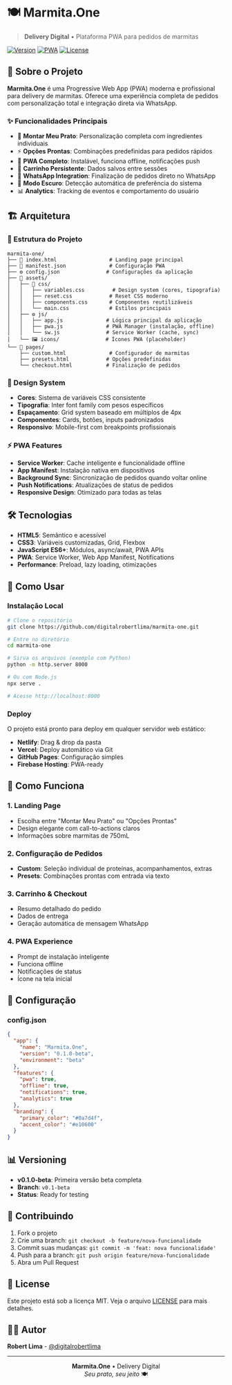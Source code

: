 # 🍽️ Marmita.One

> **Delivery Digital** • Plataforma PWA para pedidos de marmitas

[![Version](https://img.shields.io/badge/version-0.1.0--beta-blue.svg)](https://github.com/digitalrobertlima/marmita-one)
[![PWA](https://img.shields.io/badge/PWA-Ready-green.svg)](https://web.dev/progressive-web-apps/)
[![License](https://img.shields.io/badge/license-MIT-blue.svg)](LICENSE)

## 🚀 Sobre o Projeto

**Marmita.One** é uma Progressive Web App (PWA) moderna e profissional para delivery de marmitas. Oferece uma experiência completa de pedidos com personalização total e integração direta via WhatsApp.

### ✨ Funcionalidades Principais

- 🔧 **Montar Meu Prato**: Personalização completa com ingredientes individuais
- ⚡ **Opções Prontas**: Combinações predefinidas para pedidos rápidos
- 📱 **PWA Completo**: Instalável, funciona offline, notificações push
- 🛒 **Carrinho Persistente**: Dados salvos entre sessões
- 📲 **WhatsApp Integration**: Finalização de pedidos direto no WhatsApp
- 🌙 **Modo Escuro**: Detecção automática de preferência do sistema
- 📊 **Analytics**: Tracking de eventos e comportamento do usuário

## 🏗️ Arquitetura

### 📁 Estrutura do Projeto

```
marmita-one/
├── 📄 index.html                 # Landing page principal
├── 📱 manifest.json              # Configuração PWA
├── ⚙️ config.json               # Configurações da aplicação
├── 📁 assets/
│   ├── 🎨 css/
│   │   ├── variables.css         # Design system (cores, tipografia)
│   │   ├── reset.css            # Reset CSS moderno
│   │   ├── components.css       # Componentes reutilizáveis
│   │   └── main.css             # Estilos principais
│   ├── ⚙️ js/
│   │   ├── app.js              # Lógica principal da aplicação
│   │   ├── pwa.js              # PWA Manager (instalação, offline)
│   │   └── sw.js               # Service Worker (cache, sync)
│   └── 🖼️ icons/               # Ícones PWA (placeholder)
└── 📄 pages/
    ├── custom.html              # Configurador de marmitas
    ├── presets.html            # Opções predefinidas
    └── checkout.html           # Finalização de pedidos
```

### 🎨 Design System

- **Cores**: Sistema de variáveis CSS consistente
- **Tipografia**: Inter font family com pesos específicos
- **Espaçamento**: Grid system baseado em múltiplos de 4px
- **Componentes**: Cards, botões, inputs padronizados
- **Responsivo**: Mobile-first com breakpoints profissionais

### ⚡ PWA Features

- **Service Worker**: Cache inteligente e funcionalidade offline
- **App Manifest**: Instalação nativa em dispositivos
- **Background Sync**: Sincronização de pedidos quando voltar online
- **Push Notifications**: Atualizações de status de pedidos
- **Responsive Design**: Otimizado para todas as telas

## 🛠️ Tecnologias

- **HTML5**: Semântico e acessível
- **CSS3**: Variáveis customizadas, Grid, Flexbox
- **JavaScript ES6+**: Módulos, async/await, PWA APIs
- **PWA**: Service Worker, Web App Manifest, Notifications
- **Performance**: Preload, lazy loading, otimizações

## 🚀 Como Usar

### Instalação Local

```bash
# Clone o repositório
git clone https://github.com/digitalrobertlima/marmita-one.git

# Entre no diretório
cd marmita-one

# Sirva os arquivos (exemplo com Python)
python -m http.server 8000

# Ou com Node.js
npx serve .

# Acesse http://localhost:8000
```

### Deploy

O projeto está pronto para deploy em qualquer servidor web estático:

- **Netlify**: Drag & drop da pasta
- **Vercel**: Deploy automático via Git
- **GitHub Pages**: Configuração simples
- **Firebase Hosting**: PWA-ready

## 📱 Como Funciona

### 1. **Landing Page**
- Escolha entre "Montar Meu Prato" ou "Opções Prontas"
- Design elegante com call-to-actions claros
- Informações sobre marmitas de 750mL

### 2. **Configuração de Pedidos**
- **Custom**: Seleção individual de proteínas, acompanhamentos, extras
- **Presets**: Combinações prontas com entrada via texto

### 3. **Carrinho & Checkout**
- Resumo detalhado do pedido
- Dados de entrega
- Geração automática de mensagem WhatsApp

### 4. **PWA Experience**
- Prompt de instalação inteligente
- Funciona offline
- Notificações de status
- Ícone na tela inicial

## 🔧 Configuração

### config.json

```json
{
  "app": {
    "name": "Marmita.One",
    "version": "0.1.0-beta",
    "environment": "beta"
  },
  "features": {
    "pwa": true,
    "offline": true,
    "notifications": true,
    "analytics": true
  },
  "branding": {
    "primary_color": "#0a7d4f",
    "accent_color": "#e10600"
  }
}
```

## 📊 Versioning

- **v0.1.0-beta**: Primeira versão beta completa
- **Branch**: `v0.1-beta`
- **Status**: Ready for testing

## 🤝 Contribuindo

1. Fork o projeto
2. Crie uma branch: `git checkout -b feature/nova-funcionalidade`
3. Commit suas mudanças: `git commit -m 'feat: nova funcionalidade'`
4. Push para a branch: `git push origin feature/nova-funcionalidade`
5. Abra um Pull Request

## 📄 License

Este projeto está sob a licença MIT. Veja o arquivo [LICENSE](LICENSE) para mais detalhes.

## 👨‍💻 Autor

**Robert Lima** - [@digitalrobertlima](https://github.com/digitalrobertlima)

---

<div align="center">
  <strong>Marmita.One</strong> • Delivery Digital<br>
  <em>Seu prato, seu jeito</em> 🍽️
</div>
